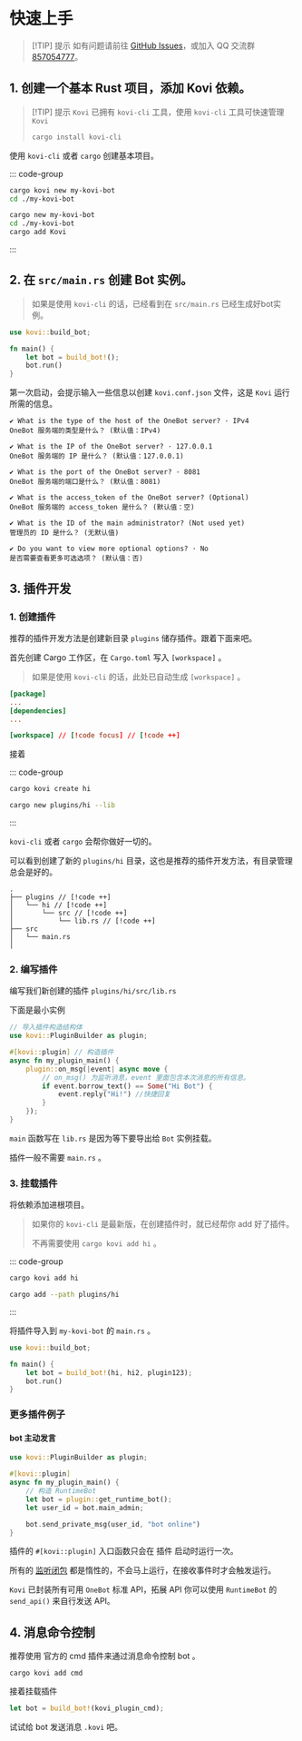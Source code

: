 # 快速上手

> [!TIP] 提示
> 如有问题请前往 [GitHub Issues](https://github.com/thricecola/Kovi/issues)，或加入 QQ 交流群 [857054777](https://qm.qq.com/q/kmpSBOVaCI)。

## 1. 创建一个基本 Rust 项目，添加 Kovi 依赖。

> [!TIP] 提示
> `Kovi` 已拥有 `kovi-cli` 工具，使用 `kovi-cli` 工具可快速管理 `Kovi`
>
> ```bash
> cargo install kovi-cli
> ```

使用 `kovi-cli` 或者 `cargo` 创建基本项目。

::: code-group

```bash [kovi-cli]
cargo kovi new my-kovi-bot
cd ./my-kovi-bot
```

```bash [cargo]
cargo new my-kovi-bot
cd ./my-kovi-bot
cargo add Kovi
```

:::

## 2. 在 `src/main.rs` 创建 Bot 实例。

> 如果是使用 `kovi-cli` 的话，已经看到在 `src/main.rs` 已经生成好bot实例。

```rust
use kovi::build_bot;

fn main() {
    let bot = build_bot!();
    bot.run()
}
```

第一次启动，会提示输入一些信息以创建 `kovi.conf.json` 文件，这是 `Kovi` 运行所需的信息。

```
✔ What is the type of the host of the OneBot server? · IPv4
OneBot 服务端的类型是什么？ (默认值：IPv4)

✔ What is the IP of the OneBot server? · 127.0.0.1
OneBot 服务端的 IP 是什么？ (默认值：127.0.0.1)

✔ What is the port of the OneBot server? · 8081
OneBot 服务端的端口是什么？ (默认值：8081)

✔ What is the access_token of the OneBot server? (Optional)
OneBot 服务端的 access_token 是什么？ (默认值：空)

✔ What is the ID of the main administrator? (Not used yet)
管理员的 ID 是什么？ (无默认值)

✔ Do you want to view more optional options? · No
是否需要查看更多可选选项？ (默认值：否)
```

## 3. 插件开发

### 1. 创建插件

推荐的插件开发方法是创建新目录 `plugins` 储存插件。跟着下面来吧。

首先创建 Cargo 工作区，在 `Cargo.toml` 写入 `[workspace]` 。

> 如果是使用 `kovi-cli` 的话，此处已自动生成 `[workspace]` 。

```toml
[package]
...
[dependencies]
...

[workspace] // [!code focus] // [!code ++]
```

接着

::: code-group

```bash [kovi-cli]
cargo kovi create hi
```

```bash [cargo]
cargo new plugins/hi --lib
```

:::

`kovi-cli` 或者 `cargo` 会帮你做好一切的。

可以看到创建了新的 `plugins/hi` 目录，这也是推荐的插件开发方法，有目录管理总会是好的。

```
.
├── plugins // [!code ++]
│   └── hi // [!code ++]
│       └── src // [!code ++]
│           └── lib.rs // [!code ++]
├── src
│   └── main.rs
│
```

### 2. 编写插件

编写我们新创建的插件 `plugins/hi/src/lib.rs`

下面是最小实例

```rust
// 导入插件构造结构体
use kovi::PluginBuilder as plugin;

#[kovi::plugin] // 构造插件
async fn my_plugin_main() {
    plugin::on_msg(|event| async move {
        // on_msg() 为监听消息，event 里面包含本次消息的所有信息。
        if event.borrow_text() == Some("Hi Bot") {
            event.reply("Hi!") //快捷回复
        }
    });
}
```

`main` 函数写在 `lib.rs` 是因为等下要导出给 `Bot` 实例挂载。

插件一般不需要 `main.rs` 。

### 3. 挂载插件

将依赖添加进根项目。

> 如果你的 `kovi-cli` 是最新版，在创建插件时，就已经帮你 add 好了插件。
>
> 不再需要使用 `cargo kovi add hi` 。

::: code-group

```bash [kovi-cli]
cargo kovi add hi
```

```bash [cargo]
cargo add --path plugins/hi
```

:::

将插件导入到 `my-kovi-bot` 的 `main.rs` 。

```rust
use kovi::build_bot;

fn main() {
    let bot = build_bot!(hi, hi2, plugin123);
    bot.run()
}
```

### 更多插件例子

#### bot 主动发言

```rust
use kovi::PluginBuilder as plugin;

#[kovi::plugin]
async fn my_plugin_main() {
    // 构造 RuntimeBot
    let bot = plugin::get_runtime_bot();
    let user_id = bot.main_admin;

    bot.send_private_msg(user_id, "bot online")
}
```

插件的 `#[kovi::plugin]` 入口函数只会在 插件 启动时运行一次。

所有的 [监听闭包](/plugin/onevent) 都是惰性的，不会马上运行，在接收事件时才会触发运行。

`Kovi` 已封装所有可用 `OneBot` 标准 API，拓展 API 你可以使用 `RuntimeBot` 的 `send_api()` 来自行发送 API。

## 4. 消息命令控制

推荐使用 官方的 cmd 插件来通过消息命令控制 bot 。

```shell
cargo kovi add cmd
```

接着挂载插件

```rust
let bot = build_bot!(kovi_plugin_cmd);
```

试试给 bot 发送消息 `.kovi` 吧。
